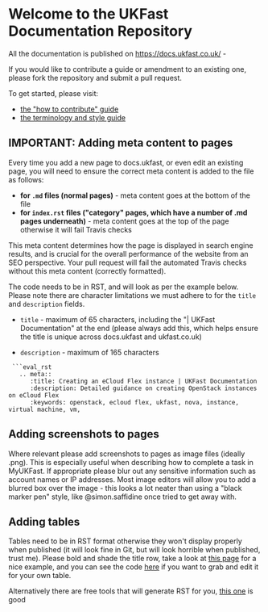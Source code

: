 # Welcome to the UKFast Documentation Repository

All the documentation is published on https://docs.ukfast.co.uk/ -

If you would like to contribute a guide or amendment to an existing one, please fork the repository and submit a pull request.

To get started, please visit:
- [the "how to contribute" guide](https://github.com/ukfast/docs.ukfast.co.uk/blob/master/contribute.md)
- [the terminology and style guide](https://github.com/ukfast/docs.ukfast.co.uk/blob/master/guide.md)

## IMPORTANT:  Adding meta content to pages

Every time you add a new page to docs.ukfast, or even edit an existing page, you will need to ensure the correct meta content is added to the file as follows:

- **for `.md` files (normal pages)** - meta content goes at the bottom of the file  
- **for `index.rst` files ("category" pages, which have a number of .md pages underneath)** - meta content goes at the top of the page otherwise it will fail Travis checks

This meta content determines how the page is displayed in search engine results, and is crucial for the overall performance of the website from an SEO perspective.  Your pull request will fail the automated Travis checks without this meta content (correctly formatted).

The code needs to be in RST, and will look as per the example below.  Please note there are character limitations we must adhere to for the `title` and `description` fields.

- `title` - maximum of 65 characters, including the "| UKFast Documentation" at the end (please always add this, which helps ensure the title is unique across docs.ukfast and ukfast.co.uk)

- `description` - maximum of 165 characters

```  
 ```eval_rst
   .. meta::
      :title: Creating an eCloud Flex instance | UKFast Documentation
      :description: Detailed guidance on creating OpenStack instances on eCloud Flex
      :keywords: openstack, ecloud flex, ukfast, nova, instance, virtual machine, vm, 
 ```
 
## Adding screenshots to pages

Where relevant please add screenshots to pages as image files (ideally .png).  This is especially useful when describing how to complete a task in MyUKFast.  If appropriate please blur out any sensitive information such as account names or IP addresses.  Most image editors will allow you to add a blurred box over the image - this looks a lot neater than using a "black marker pen" style, like @simon.saffidine once tried to get away with.

## Adding tables

Tables need to be in RST format otherwise they won't display properly when published (it will look fine in Git, but will look horrible when published, trust me).  Please bold and shade the title row, take a look at [this page](/cloud/flex/nova/flavour_sizes.html) for a nice example, and you can see the code [here](https://raw.githubusercontent.com/ukfast/docs.ukfast.co.uk/master/source/cloud/flex/nova/flavour_sizes.md) if you want to grab and edit it for your own table.  

Alternatively there are free tools that will generate RST for you, [this one](http://www.tablesgenerator.com/text_tables#) is good
